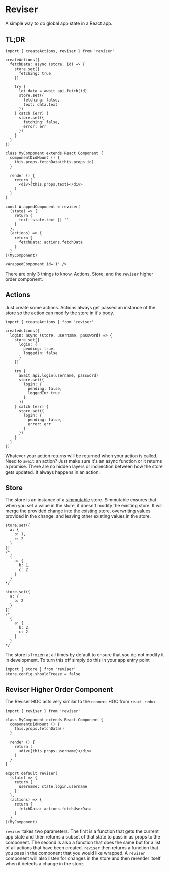 # Reviser

A simple way to do global app state in a React app.

## TL;DR
```
import { createActions, reviser } from 'reviser'

createActions({
  fetchData: async (store, id) => {
    store.set({
      fetching: true
    })

    try {
      let data = await api.fetch(id)
      store.set({
        fetching: false,
        text: data.text
      })
    } catch (err) {
      store.set({
        fetching: false,
        error: err
      })
    }
  }
})

class MyComponent extends React.Component {
  componentDidMount () {
    this.props.fetchData(this.props.id)
  }

  render () {
    return (
      <div>{this.props.text}</div>
    )
  }
}

const WrappedComponent = reviser(
  (state) => {
    return {
      text: state.text || ''
    }
  },
  (actions) => {
    return {
      fetchData: actions.fetchData
    }
  }
)(MyComponent)

<WrappedComponent id='1' />
```

There are only 3 things to know. Actions, Store, and the `reviser` higher order component.

## Actions
Just create some actions. Actions always get passed an instance of the store so the action can modify the store in it's body.

```
import { createActions } from 'reviser'

createActions({
  login: async (store, username, password) => {
    store.set({
      login: {
        pending: true,
        loggedIn: false
      }
    })

    try {
      await api.login(username, password)
      store.set({
        login: {
          pending: false,
          loggedIn: true
        }
      })
    } catch (err) {
      store.set({
        login: {
          pending: false,
          error: err
        }
      })
    }
  }
})
```
Whatever your action returns will be returned when your action is called. Need to `await` an action? Just make sure it's an async function or it returns a promise. There are no hidden layers or indirection between how the store gets updated. It always happens in an action.

## Store
The store is an instance of a [simmutable](https://github.com/shichongrui/simmutable) store. Simmutable ensures that when you set a value in the store, it doesn't modify the existing store. It will merge the provided change into the existing store, overwriting values provided in the change, and leaving other existing values in the store.

```
store.set({
  a: {
    b: 1,
    c: 2
  }
})
/*
  {
    a: {
      b: 1,
      c: 2
    }
  }
*/

store.set({
  a: {
    b: 2
  }
})
/*
  {
    a: {
      b: 2,
      c: 2
    }
  }
*/
```

The store is frozen at all times by default to ensure that you do not modify it in development. To turn this off simply do this in your app entry point
```
import { store } from 'reviser'
store.config.shouldFreeze = false
```

## Reviser Higher Order Component
The Reviser HOC acts very similar to the `connect` HOC from `react-redux`

```
import { reviser } from 'reviser'

class MyComponent extends React.Component {
  componentDidMount () {
    this.props.fetchData()
  }

  render () {
    return (
      <div>{this.props.username}</div>
    )
  }
}

export default reviser(
  (state) => {
    return {
      username: state.login.username
    }
  },
  (actions) => {
    return {
      fetchData: actions.fetchUserData
    }
  }
)(MyComponent)
```
`reviser` takes two parameters. The first is a function that gets the current app state and then returns a subset of that state to pass in as props to the component. The second is also a function that does the same but for a list of all actions that have been created. `reviser` then returns a function that you pass in the component that you would like wrapped. A `reviser` component will also listen for changes in the store and then rerender itself when it detects a change in the store.